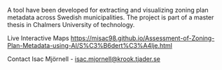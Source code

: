 A tool have been developed for extracting and visualizing zoning plan metadata across Swedish municipalities. 
The project is part of a master thesis in Chalmers University of technology.

Live Interactive Maps
https://misac98.github.io/Assessment-of-Zoning-Plan-Metadata-using-AI/S%C3%B6dert%C3%A4lje.html

Contact
Isac Mjörnell - isac.mjornell@krook.tjader.se

